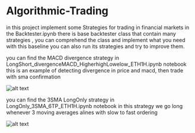 # Algorithmic-Trading

in this project implement some Strategies for trading in financial markets
in the Backtester.ipynb there is base backtester class that contain many strategies , you can comprehend the class and implement what you need with this baseline
you can also run its strategies and try to improve them.


you can find the MACD divergence strategy in LongShort_divergenceMACD_HigherhighLowelow_ETH1H.ipynb notebook 
this is an example of detecting divergence in price and macd, then trade with sma confirmation

![alt text](https://github.com/mohammadataei93/Algorithmic-Trading-/blob/main/Images/divergence.png)


you can find the 3SMA LongOnly strategy in LongOnly_3SMA_6TP_ETH1H.ipynb notebook 
in this strategy we go long whenever 3 moving averages alines with slow to fast ordering 


![alt text](https://github.com/mohammadataei93/Algorithmic-Trading-/blob/main/Images/3SMA.png)
